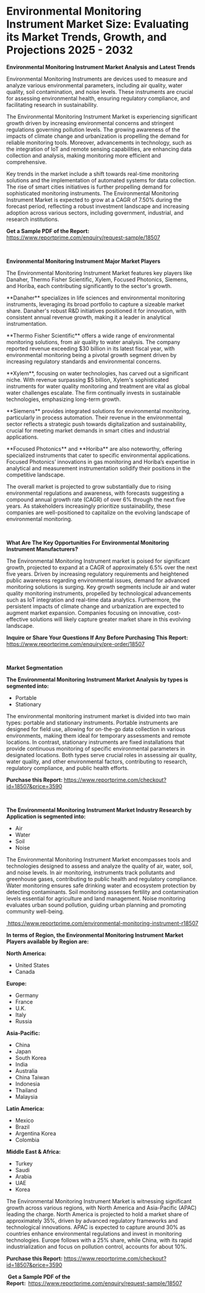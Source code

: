 <p><h1>Environmental Monitoring Instrument Market Size: Evaluating its Market Trends, Growth, and Projections 2025 - 2032</h1></p><p><strong>Environmental Monitoring Instrument Market Analysis and Latest Trends</strong></p>
<p><p>Environmental Monitoring Instruments are devices used to measure and analyze various environmental parameters, including air quality, water quality, soil contamination, and noise levels. These instruments are crucial for assessing environmental health, ensuring regulatory compliance, and facilitating research in sustainability.</p><p>The Environmental Monitoring Instrument Market is experiencing significant growth driven by increasing environmental concerns and stringent regulations governing pollution levels. The growing awareness of the impacts of climate change and urbanization is propelling the demand for reliable monitoring tools. Moreover, advancements in technology, such as the integration of IoT and remote sensing capabilities, are enhancing data collection and analysis, making monitoring more efficient and comprehensive.</p><p>Key trends in the market include a shift towards real-time monitoring solutions and the implementation of automated systems for data collection. The rise of smart cities initiatives is further propelling demand for sophisticated monitoring instruments. The Environmental Monitoring Instrument Market is expected to grow at a CAGR of 7.50% during the forecast period, reflecting a robust investment landscape and increasing adoption across various sectors, including government, industrial, and research institutions.</p></p>
<p><strong>Get a Sample PDF of the Report:&nbsp;</strong> <a href="https://www.reportprime.com/enquiry/request-sample/18507?utm_campaign=4436&utm_medium=2&utm_source=Github&utm_content=ia&utm_term=18052025&utm_id=environmental-monitoring-instrument">https://www.reportprime.com/enquiry/request-sample/18507</a></p>
<p>&nbsp;</p>
<p><strong>Environmental Monitoring Instrument Major Market Players</strong></p>
<p><p>The Environmental Monitoring Instrument Market features key players like Danaher, Thermo Fisher Scientific, Xylem, Focused Photonics, Siemens, and Horiba, each contributing significantly to the sector's growth.</p><p>**Danaher** specializes in life sciences and environmental monitoring instruments, leveraging its broad portfolio to capture a sizeable market share. Danaher's robust R&D initiatives positioned it for innovation, with consistent annual revenue growth, making it a leader in analytical instrumentation.</p><p>**Thermo Fisher Scientific** offers a wide range of environmental monitoring solutions, from air quality to water analysis. The company reported revenue exceeding $30 billion in its latest fiscal year, with environmental monitoring being a pivotal growth segment driven by increasing regulatory standards and environmental concerns.</p><p>**Xylem**, focusing on water technologies, has carved out a significant niche. With revenue surpassing $5 billion, Xylem's sophisticated instruments for water quality monitoring and treatment are vital as global water challenges escalate. The firm continually invests in sustainable technologies, emphasizing long-term growth.</p><p>**Siemens** provides integrated solutions for environmental monitoring, particularly in process automation. Their revenue in the environmental sector reflects a strategic push towards digitalization and sustainability, crucial for meeting market demands in smart cities and industrial applications.</p><p>**Focused Photonics** and **Horiba** are also noteworthy, offering specialized instruments that cater to specific environmental applications. Focused Photonics’ innovations in gas monitoring and Horiba’s expertise in analytical and measurement instrumentation solidify their positions in the competitive landscape. </p><p>The overall market is projected to grow substantially due to rising environmental regulations and awareness, with forecasts suggesting a compound annual growth rate (CAGR) of over 6% through the next five years. As stakeholders increasingly prioritize sustainability, these companies are well-positioned to capitalize on the evolving landscape of environmental monitoring.</p></p>
<p>&nbsp;</p>
<p><strong>What Are The Key Opportunities For Environmental Monitoring Instrument Manufacturers?</strong></p>
<p><p>The Environmental Monitoring Instrument market is poised for significant growth, projected to expand at a CAGR of approximately 6.5% over the next five years. Driven by increasing regulatory requirements and heightened public awareness regarding environmental issues, demand for advanced monitoring solutions is surging. Key growth segments include air and water quality monitoring instruments, propelled by technological advancements such as IoT integration and real-time data analytics. Furthermore, the persistent impacts of climate change and urbanization are expected to augment market expansion. Companies focusing on innovative, cost-effective solutions will likely capture greater market share in this evolving landscape.</p></p>
<p><strong>Inquire or Share Your Questions If Any Before Purchasing This Report:</strong> <a href="https://www.reportprime.com/enquiry/pre-order/18507?utm_campaign=4436&utm_medium=2&utm_source=Github&utm_content=ia&utm_term=18052025&utm_id=environmental-monitoring-instrument">https://www.reportprime.com/enquiry/pre-order/18507</a></p>
<p>&nbsp;</p>
<p><strong>Market Segmentation</strong></p>
<p><strong>The Environmental Monitoring Instrument Market Analysis by types is segmented into:</strong></p>
<p><ul><li>Portable</li><li>Stationary</li></ul></p>
<p><p>The environmental monitoring instrument market is divided into two main types: portable and stationary instruments. Portable instruments are designed for field use, allowing for on-the-go data collection in various environments, making them ideal for temporary assessments and remote locations. In contrast, stationary instruments are fixed installations that provide continuous monitoring of specific environmental parameters in designated locations. Both types serve crucial roles in assessing air quality, water quality, and other environmental factors, contributing to research, regulatory compliance, and public health efforts.</p></p>
<p><strong>Purchase this Report:&nbsp;</strong><a href="https://www.reportprime.com/checkout?id=18507&price=3590&utm_campaign=4436&utm_medium=2&utm_source=Github&utm_content=ia&utm_term=18052025&utm_id=environmental-monitoring-instrument">https://www.reportprime.com/checkout?id=18507&price=3590</a></p>
<p>&nbsp;</p>
<p><strong>The Environmental Monitoring Instrument Market Industry Research by Application is segmented into:</strong></p>
<p><ul><li>Air</li><li>Water</li><li>Soil</li><li>Noise</li></ul></p>
<p><p>The Environmental Monitoring Instrument Market encompasses tools and technologies designed to assess and analyze the quality of air, water, soil, and noise levels. In air monitoring, instruments track pollutants and greenhouse gases, contributing to public health and regulatory compliance. Water monitoring ensures safe drinking water and ecosystem protection by detecting contaminants. Soil monitoring assesses fertility and contamination levels essential for agriculture and land management. Noise monitoring evaluates urban sound pollution, guiding urban planning and promoting community well-being.</p></p>
<p><a href="https://www.reportprime.com/environmental-monitoring-instrument-r18507?utm_campaign=4436&utm_medium=2&utm_source=Github&utm_content=ia&utm_term=18052025&utm_id=environmental-monitoring-instrument">&nbsp;https://www.reportprime.com/environmental-monitoring-instrument-r18507</a></p>
<p><strong>In terms of Region, the Environmental Monitoring Instrument Market Players available by Region are:</strong></p>
<p>
    <p> <strong> North America: </strong>
        <ul>
            <li>United States</li>
            <li>Canada</li>
        </ul>
        </p> 
    <p> <strong> Europe: </strong>
        <ul>
            <li>Germany</li>
            <li>France</li>
            <li>U.K.</li>
            <li>Italy</li>
            <li>Russia</li>
        </ul>
        </p> 
    <p> <strong> Asia-Pacific: </strong>
        <ul>
            <li>China</li>
            <li>Japan</li>
            <li>South Korea</li>
            <li>India</li>
            <li>Australia</li>
            <li>China Taiwan</li>
            <li>Indonesia</li>
            <li>Thailand</li>
            <li>Malaysia</li>
        </ul>
        </p> 
    <p> <strong> Latin America: </strong>
        <ul>
            <li>Mexico</li>
            <li>Brazil</li>
            <li>Argentina Korea</li>
            <li>Colombia</li>
        </ul>
        </p> 
    <p> <strong> Middle East & Africa: </strong>
        <ul>
            <li>Turkey</li>
            <li>Saudi</li>
            <li>Arabia</li>
            <li>UAE</li>
            <li>Korea</li>
        </ul>
    </p>
    </p>
<p><p>The Environmental Monitoring Instrument Market is witnessing significant growth across various regions, with North America and Asia-Pacific (APAC) leading the charge. North America is projected to hold a market share of approximately 35%, driven by advanced regulatory frameworks and technological innovations. APAC is expected to capture around 30% as countries enhance environmental regulations and invest in monitoring technologies. Europe follows with a 25% share, while China, with its rapid industrialization and focus on pollution control, accounts for about 10%.</p></p>
<p><strong>Purchase this Report: </strong><a href="https://www.reportprime.com/checkout?id=18507&price=3590&utm_campaign=4436&utm_medium=2&utm_source=Github&utm_content=ia&utm_term=18052025&utm_id=environmental-monitoring-instrument">https://www.reportprime.com/checkout?id=18507&price=3590</a></p>
<p>&nbsp;<strong>Get a Sample PDF of the Report:&nbsp;&nbsp;</strong><a href="https://www.reportprime.com/enquiry/request-sample/18507?utm_campaign=4436&utm_medium=2&utm_source=Github&utm_content=ia&utm_term=18052025&utm_id=environmental-monitoring-instrument">https://www.reportprime.com/enquiry/request-sample/18507</a></p>
<p><strong></strong></p>
<p><p></p><p></p><p></p></p>